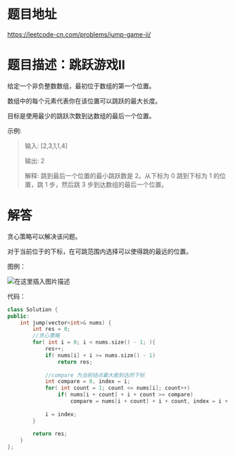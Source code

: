# 题目地址

https://leetcode-cn.com/problems/jump-game-ii/

# 题目描述：跳跃游戏II

给定一个非负整数数组，最初位于数组的第一个位置。

数组中的每个元素代表你在该位置可以跳跃的最大长度。

目标是使用最少的跳跃次数到达数组的最后一个位置。

示例:
>输入: [2,3,1,1,4]
>
>输出: 2
>
>解释: 跳到最后一个位置的最小跳跃数是 2。从下标为 0 跳到下标为 1 的位置，跳 1 步，然后跳 3 步到达数组的最后一个位置。


# 解答

贪心策略可以解决该问题。

对于当前位于的下标，在可跳范围内选择可以使得跳的最远的位置。


图例：

![在这里插入图片描述](https://img-blog.csdnimg.cn/20190918174318890.png?)

代码：
```cpp
class Solution {
public:
    int jump(vector<int>& nums) {
        int res = 0;
        //贪心策略
        for( int i = 0; i < nums.size() - 1; ){
            res++;
            if( nums[i] + i >= nums.size() - 1)
                return res;
            
            //compare 为当前结点最大能到达的下标
            int compare = 0, index = i;
            for( int count = 1; count <= nums[i]; count++)
                if( nums[i + count] + i + count >= compare)
                    compare = nums[i + count] + i + count, index = i + count;
  
            i = index;
        }
        
        return res;
    }
};
```

